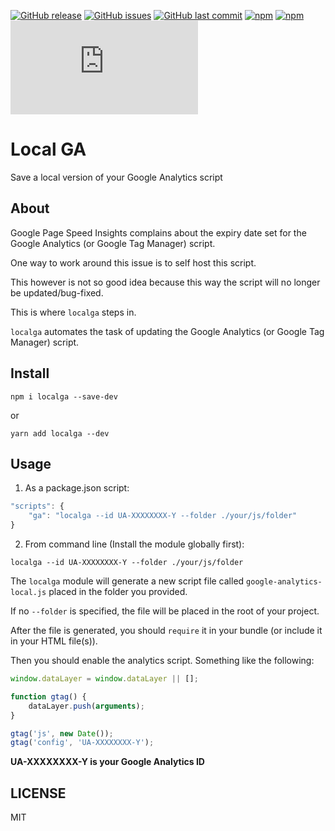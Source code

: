 [![GitHub release](https://img.shields.io/github/release/scriptex/localga.svg)](https://github.com/scriptex/localga/releases/latest)
[![GitHub issues](https://img.shields.io/github/issues/scriptex/localga.svg)](https://github.com/scriptex/localga/issues)
[![GitHub last commit](https://img.shields.io/github/last-commit/scriptex/localga.svg)](https://github.com/scriptex/localga/commits/master)
[![npm](https://img.shields.io/npm/dt/localga.svg)](https://www.npmjs.com/package/localga)
[![npm](https://img.shields.io/npm/v/localga.svg)](https://www.npmjs.com/package/localga)
[![Analytics](https://ga-beacon.appspot.com/UA-83446952-1/github.com/scriptex/localga/README.md)](https://github.com/scriptex/localga/)


# Local GA

Save a local version of your Google Analytics script

## About

Google Page Speed Insights complains about the expiry date set for the Google Analytics (or Google Tag Manager) script.

One way to work around this issue is to self host this script.

This however is not so good idea because this way the script will no longer be updated/bug-fixed.

This is where `localga` steps in.

`localga` automates the task of updating the Google Analytics (or Google Tag Manager) script.

## Install

```console
npm i localga --save-dev
```

or

```console
yarn add localga --dev
```

## Usage

1. As a package.json script:

```javascript
"scripts": {
	"ga": "localga --id UA-XXXXXXXX-Y --folder ./your/js/folder"
}
```

2. From command line (Install the module globally first):

```console
localga --id UA-XXXXXXXX-Y --folder ./your/js/folder
```

The `localga` module will generate a new script file called `google-analytics-local.js` placed in the folder you provided.

If no `--folder` is specified, the file will be placed in the root of your project.

After the file is generated, you should `require` it in your bundle (or include it in your HTML file(s)).

Then you should enable the analytics script. Something like the following:

```javascript
window.dataLayer = window.dataLayer || [];

function gtag() {
	dataLayer.push(arguments);
}

gtag('js', new Date());
gtag('config', 'UA-XXXXXXXX-Y');
```

**UA-XXXXXXXX-Y is your Google Analytics ID**

## LICENSE

MIT
